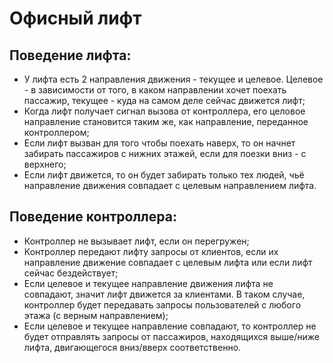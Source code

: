 # Офисный лифт
 ##  Поведение лифта:
 * У лифта есть 2 направления движения - текущее и целевое. Целевое - в зависимости от того, в каком направлении хочет поехать пассажир, текущее - куда на самом деле сейчас движется лифт;
* Когда лифт получает сигнал вызова от контроллера, его целовое направление становится таким же, как направление, переданное контроллером;
* Если лифт вызван для того чтобы поехать наверх, то он начнет забирать пассажиров с нижних этажей, если для поезки вниз - с верхнего;
* Если лифт движется, то он будет забирать только тех людей, чьё направление движения совпадает с целевым направлением лифта. 
## Поведение контроллера:
* Контроллер не вызывает лифт, если он перегружен;
* Контроллер передают лифту запросы от клиентов, если их направление движение совпадает с целевым лифта или если лифт сейчас бездействует;
* Если целевое и текущее направление движения лифта не совпадают, значит лифт движется за клиентами. В таком случае, контроллер будет передавать запросы пользователей с любого этажа (с верным направлением);
* Если целевое и текущее направление совпадают, то контроллер не будет отправлять запросы от пассажиров, находящихся выше/ниже лифта, двигающегося вниз/вверх соответственно.